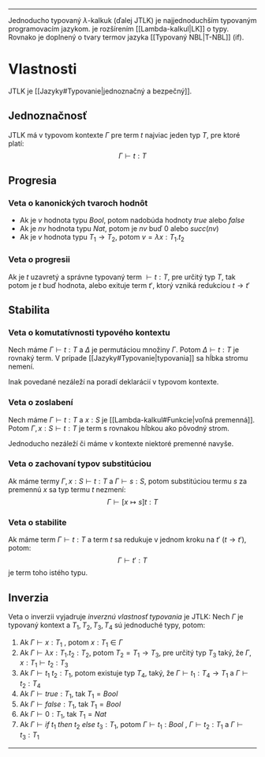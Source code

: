 ***********
Jednoducho typovaný $\lambda$-kalkuk (ďalej JTLK) je najjednoduchším typovaným programovacím jazykom. je rozšírením [[Lambda-kalkul|LK]] o typy. Rovnako je doplnený o tvary termov jazyka [[Typovaný NBL|T-NBL]] (if).


# Vlastnosti
JTLK je [[Jazyky#Typovanie|jednoznačný a bezpečný]]. 

## Jednoznačnosť
JTLK má v typovom kontexte $\Gamma$ pre term $t$ najviac jeden typ $T$, pre ktoré platí:
$$
\Gamma \vdash t : T
$$
## Progresia
### Veta o kanonických tvaroch hodnôt
- Ak je $v$ hodnota typu $Bool$, potom nadobúda hodnoty $true$ alebo $false$
- Ak je $nv$ hodnota typu $Nat$, potom je $nv$ buď 0 alebo $succ(nv)$
- Ak je $v$ hodnota typu $T_1 \rightarrow T_2$, potom $v = \lambda x:T_1.t_2$ 
### Veta o progresii
Ak je $t$ uzavretý a správne typovaný term $\vdash t:T$, pre určitý typ $T$,
tak potom je $t$ buď hodnota, alebo exituje term $t'$, ktorý vzniká redukciou $t \rightarrow t'$
## Stabilita
### Veta o komutatívnosti typového kontextu
Nech máme $\Gamma \vdash t :T$ a $\Delta$ je permutáciou množiny $\Gamma$. Potom $\Delta \vdash t : T$ je rovnaký term. V prípade [[Jazyky#Typovanie|typovania]] sa hĺbka stromu nemení.

Inak povedané nezáleží na poradí deklarácií v typovom kontexte.
### Veta o zoslabení
Nech máme $\Gamma \vdash t :T$ a $x:S$ je [[Lambda-kalkul#Funkcie|voľná premenná]]. Potom $\Gamma, x:S \vdash t : T$ je term s rovnakou hĺbkou ako pôvodný strom.

Jednoducho nezáleží či máme v kontexte niektoré premenné navyše.
### Veta o zachovaní typov substitúciou
Ak máme termy $\Gamma, x:S \vdash t : T$ a $\Gamma \vdash s : S$, potom substitúciou termu $s$ za premennú $x$ sa typ termu $t$ nezmení:
$$
\Gamma \vdash [x \mapsto s]t : T
$$
### Veta o stabilite
Ak máme term $\Gamma \vdash t : T$ a term $t$ sa redukuje v jednom kroku na $t'$ ($t \rightarrow t'$), potom:
$$
\Gamma \vdash t' : T
$$
je term toho istého typu.
## Inverzia
Veta o inverzii vyjadruje *inverznú vlastnosť typovania* je JTLK:
Nech $\Gamma$ je typovaný kontext a $T_1,T_2,T_3,T_4$ sú jednoduché typy, potom:
1. Ak $\Gamma \vdash x:T_1$ , potom $x:T_1 \in \Gamma$
2. Ak $\Gamma \vdash \lambda x:T_1.t_2:T_2$, potom $T_2 = T_1 \rightarrow T_3$, pre určitý typ $T_3$ taký, že $\Gamma, x:T_1 \vdash t_2 : T_3$
3. Ak $\Gamma \vdash t_1\ t_2 : T_1$, potom existuje typ $T_4$, taký, že $\Gamma \vdash t_1:T_4 \rightarrow T_1$ a $\Gamma \vdash t_2 : T_4$
4. Ak $\Gamma \vdash true :T_1$, tak $T_1 = Bool$
5. Ak $\Gamma \vdash false :T_1$, tak $T_1 = Bool$
6. Ak $\Gamma \vdash 0 :T_1$, tak $T_1 = Nat$
7. Ak $\Gamma \vdash if\ t_1\ then\ t_2\ else\ t_3 :T_1$, potom $\Gamma \vdash t_1 : Bool$ , $\Gamma \vdash t_2 : T_1$ a $\Gamma \vdash t_3 : T_1$


---
